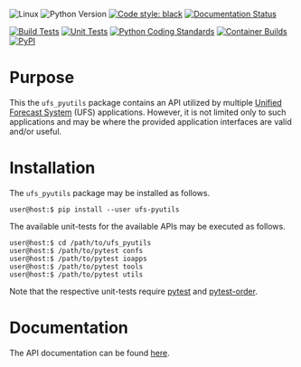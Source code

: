 ![Linux](https://img.shields.io/badge/Linux-ubuntu%7Ccentos-lightgrey)
![Python Version](https://img.shields.io/badge/Python-3.5|3.6|3.7|3.8|3.9-blue)
[![Code style: black](https://img.shields.io/badge/Code%20Style-black-purple.svg)](https://github.com/psf/black)
[![Documentation Status](https://img.shields.io/badge/Documentation-latest-gree)](https://ufs-pyutils.readthedocs.io/en/latest/?badge=latest)

[![Build Tests](https://github.com/HenryWinterbottom-NOAA/ufs_pyutils/actions/workflows/buildtest.yaml/badge.svg)](https://github.com/HenryWinterbottom-NOAA/ufs_pyutils/actions/workflows/buildtest.yaml)
[![Unit Tests](https://github.com/HenryWinterbottom-NOAA/ufs_pyutils/actions/workflows/unittests.yaml/badge.svg)](https://github.com/HenryWinterbottom-NOAA/ufs_pyutils/actions/workflows/unittests.yaml)
[![Python Coding Standards](https://github.com/HenryWinterbottom-NOAA/ufs_pyutils/actions/workflows/pycodestyle.yaml/badge.svg)](https://github.com/HenryWinterbottom-NOAA/ufs_pyutils/actions/workflows/pycodestyle.yaml)
[![Container Builds](https://github.com/HenryWinterbottom-NOAA/ufs_pyutils/actions/workflows/containers.yaml/badge.svg)](https://github.com/HenryWinterbottom-NOAA/ufs_pyutils/actions/workflows/containers.yaml)
[![PyPI](https://github.com/HenryWinterbottom-NOAA/ufs_pyutils/actions/workflows/pypi.yaml/badge.svg)](https://github.com/HenryWinterbottom-NOAA/ufs_pyutils/actions/workflows/pypi.yaml)

# Purpose

This the `ufs_pyutils` package contains an API utilized by multiple
[Unified Forecast System](https://ufscommunity.org/) (UFS)
applications. However, it is not limited only to such applications and
may be where the provided application interfaces are valid and/or
useful.

# Installation

The `ufs_pyutils` package may be installed as follows.

~~~
user@host:$ pip install --user ufs-pyutils
~~~

The available unit-tests for the available APIs may be executed as
follows.

~~~
user@host:$ cd /path/to/ufs_pyutils
user@host:$ /path/to/pytest confs
user@host:$ /path/to/pytest ioapps
user@host:$ /path/to/pytest tools
user@host:$ /path/to/pytest utils
~~~

Note that the respective unit-tests require
[pytest](https://github.com/pytest-dev/pytest) and
[pytest-order](https://github.com/pytest-dev/pytest-order).

# Documentation

The API documentation can be found [here](https://ufs-pyutils.readthedocs.io/en/latest/).